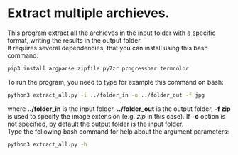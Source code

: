 # Extract multiple archieves.
This program extract all the archieves in the input folder with a specific format, writing the results in the output folder.<br>
It requires several dependencies, that you can install using this bash command:
```bash
pip3 install argparse zipfile py7zr progressbar termcolor
```
To run the program, you need to type for example this command on bash:
```bash
python3 extract_all.py -i ../folder_in -o ../folder_out -f jpg
```
where **../folder_in** is the input folder, **../folder_out** is the output folder, **-f zip** is used to specify the image extension (e.g. *zip* in this case). If **-o** option is not specified, by default the output folder is the input folder.<br>
Type the following bash command for help about the argument parameters:
```bash
python3 extract_all.py -h
```